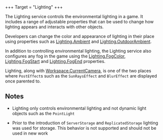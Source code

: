 +++
Target = "Lighting"
+++

The Lighting service controls the environmental lighting in a game. It includes a range of adjustable properties that can be used to change how lighting appears and interacts with other objects.Developers can change the color and appearance of lighting in their place using properties such as [Lighting.Ambient](https://developer.roblox.com/api-reference/property/Lighting/Ambient) and [Lighting.OutdoorAmbient](https://developer.roblox.com/api-reference/property/Lighting/OutdoorAmbient).In addition to controlling environmental lighting, the Lighting service also configures any fog in the game using the [Lighting.FogColor](https://developer.roblox.com/api-reference/property/Lighting/FogColor), [Lighting.FogStart](https://developer.roblox.com/api-reference/property/Lighting/FogStart) and [Lighting.FogEnd](https://developer.roblox.com/api-reference/property/Lighting/FogEnd) properties.Lighting, along with [Workspace.CurrentCamera](https://developer.roblox.com/api-reference/property/Workspace/CurrentCamera), is one of the two places where `PostEffect`s such as the `SunRaysEffect` and `BlurEffect` are displayed once parented to.## Notes - Lighting only controls environmental lighting and not dynamic light objects such as the `PointLight` - Prior to the introduction of `ServerStorage` and `ReplicatedStorage` lighting was used for storage. This behavior is not supported and should not be used in new work
